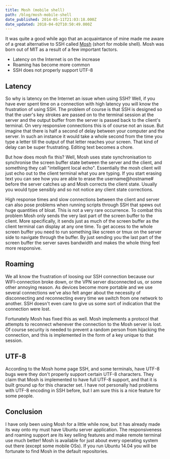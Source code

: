 ```yaml
---
title: Mosh (mobile shell)
path: /blog/mosh-mobile-shell
date_published: 2014-05-11T21:03:18.000Z
date_updated: 2018-04-02T10:50:49.000Z
---
```


It was quite a good while ago that an acquaintance of mine made me aware of a great alternative to SSH called [Mosh](http://mosh.mit.edu/) (short for mobile shell). Mosh was born out of MIT as a result of a few important factors.

- Latency on the Internet is on the increase
- Roaming has become more common
- SSH does not properly support UTF-8

## Latency

So why is latency on the Internet an issue when using SSH? Well, if you have ever spent time on a connection with high latency you will know the frustration of using SSH. The problem of course is that SSH is designed so that the user's key strokes are passed on to the terminal session at the server and the output buffer from the server is passed back to the client's terminal. On very responsive connections this is of course not an issue. But imagine that there is half a second of delay between your computer and the server. In such an instance it would take a whole second from the time you type a letter till the output of that letter reaches your screen. That kind of delay can be super frustrating. Editing text becomes a chore.

But how does mosh fix this? Well, Mosh uses state synchronisation to synchronise the screen buffer state between the server and the client, and something they call "intelligent local echo". Essentially the mosh client will just echo out to the client terminal what you are typing. If you start erasing text you can see how you are able to erase the username@hostname# before the server catches up and Mosh corrects the client state. Usually you would type sensibly and so not notice any client state corrections.

High response times and slow connections between the client and server can also pose problems when running scripts through SSH that spews out huge quantities of bloat. This is not a very rare occurrence. To combat this problem Mosh only sends the very last part of the screen buffer to the client. More specifically, it sends just as much of the screen buffer as the client terminal can display at any one time. To get access to the whole screen buffer you need to run something like screen or tmux on the server side to navigate through the buffer. By just sending you the last part of the screen buffer the server saves bandwidth and makes the whole thing feel more responsive.

## Roaming

We all know the frustration of loosing our SSH connection because our WIFI-connection broke down, or the VPN server disconnected us, or some other annoying reason. As devices become more portable and we use several connections we've also felt anger about the necessity of disconnecting and reconnecting every time we switch from one network to another. SSH doesn't even care to give us some sort of indication that the connection were lost.

Fortunately Mosh has fixed this as well. Mosh implements a protocol that attempts to reconnect whenever the connection to the Mosh server is lost. Of course security is needed to prevent a random person from hijacking the connection, and this is implemented in the form of a key unique to that session.

## UTF-8

According to the Mosh home page SSH, and some terminals, have UTF-8 bugs were they don't properly support certain UTF-8 characters. They claim that Mosh is implemented to have full UTF-8 support, and that it is built ground up for this character set. I have not personally had problems with UTF-8 encoding in SSH before, but I am sure this is a nice feature for some people.

## Conclusion

I have only been using Mosh for a little while now, but it has already made its way onto my must have Ubuntu server application. The responsiveness and roaming support are its key selling features and make remote terminal use much better! Mosh is available for just about every operating system out there (except some mobile OSs). If you run Ubuntu 14.04 you will be fortunate to find Mosh in the default repositories.
